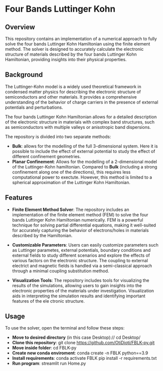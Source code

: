 # Four Bands Luttinger Kohn

## Overview

This repository contains an implementation of a numerical approach to fully solve the four bands Luttinger Kohn Hamiltonian using the finite element method. The solver is designed to accurately calculate the electronic structure of materials described by the four bands Luttinger Kohn Hamiltonian, providing insights into their physical properties.

## Background

The Luttinger-Kohn model is a widely used theoretical framework in condensed matter physics for describing the electronic structure of semiconductors and other materials. It provides a comprehensive understanding of the behavior of charge carriers in the presence of external potentials and perturbations.

The four bands Luttinger Kohn Hamiltonian allows for a detailed description of the electronic structure in materials with complex band structures, such as semiconductors with multiple valleys or anisotropic band dispersions.

The repository is divided into two separate methods: 

* **Bulk**: allows for the modelling of the full 3-dimensional system. Here it is possible to include the effect of external potential to study the effect of different confinement geometries.
* **Planar Confinement**: Allows for the modelling of a 2-dimensional model of the Luttinger-Kohn hamiltonian. Compared to **Bulk** (including a strong confinement along one of the directions), this requires less computational power to exectute. However, this method is limited to a spherical approximation of the Luttinger Kohn Hamiltonian.

## Features

* **Finite Element Method Solver**: The repository includes an implementation of the finite element method (FEM) to solve the four bands Luttinger Kohn Hamiltonian numerically. FEM is a powerful technique for solving partial differential equations, making it well-suited for accurately capturing the behavior of electrons/holes in materials described by the Hamiltonian.

* **Customizable Parameters**: Users can easily customize parameters such as Luttinger parametes, external potentials, boundary conditions and external fields to study different scenarios and explore the effects of various factors on the electronic structure. The coupling to external electrict and magnetic fields is handled via a semi-classical approach through a minimal coupling substitution method. 

* **Visualization Tools**: The repository includes tools for visualizing the results of the simulations, allowing users to gain insights into the electronic properties of the materials under investigation. Visualization aids in interpreting the simulation results and identifying important features of the ele ctronic structure.

## Usage

To use the solver, open the terminal and follow these steps:

* **Move to desired directory** (in this case Desktop)://
    cd Desktop/
* **Clone this repository**:
    git clone https://github.com/OtiDioti/FBLK-py.git
* **Move inside folder**:
    cd FBLK-py
* **Create new conda enviroment**:
    conda create -n FBLK python==3.9
* **Install requirements**:
    conda activate FBLK
    pip install -r requirements.txt
* **Run program**:
    streamlit run Home.py
  

